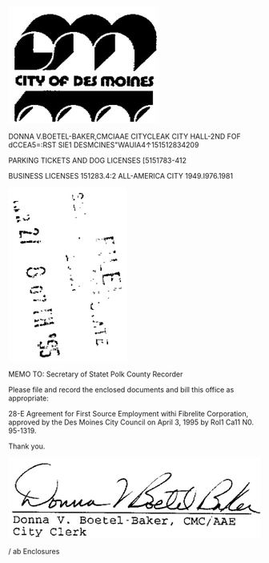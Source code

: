 ![](images/8eee1c70e14c7bfe36d84af1db007671934118bf205fe489e19efcc20ea515a3.jpg)  

DONNA V.BOETEL-BAKER,CMCIAAE CITYCLEAK CITY HALL-2ND FOF dCCEA5=:RST SIE1 DESMCINES"WAUIA4↑151512834209  

PARKING TICKETS AND DOG LICENSES [5151783-412  

BUSINESS LICENSES 151283.4:2 ALL-AMERICA CITY 1949.I976.1981  

![](images/4961cd855215b682e0a032f80fa480ab9f6adc22cf2e474cc1342bc27e9c112e.jpg)  

MEMO TO: Secretary of Statet Polk County Recorder  

Please file and record the enclosed documents and bill this office as appropriate:  

28-E Agreement for First Source Employment withi Fibrelite Corporation, approved by the Des Moines City Council on April 3, 1995 by Rol1 Ca11 N0. 95-1319.  

Thank you.  

![](images/c75ba216f363722206c0a8bf163b640771df85a60d15275f7316addc7bb5cf41.jpg)  

/ ab Enclosures  